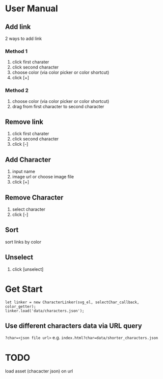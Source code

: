 # User Manual
## Add link
2 ways to add link
### Method 1
1. click first charater
1. click second character
1. choose color (via color picker or color shortcut)
1. click [+]

### Method 2
1. choose color (via color picker or color shortcut)
1. drag from first character to second character

## Remove link
1. click first charater
1. click second character
1. click [-]

## Add Character
1. input name
1. image url or choose image file
1. click [+]

## Remove Character
1. select character
1. click [-]

## Sort
sort links by color

## Unselect
1. click [unselect]

# Get Start
```
let linker = new CharacterLinker(svg_el, selectChar_callback, color_getter);
linker.load('data/characters.json');
```
## Use different characters data via URL query
`?char=<json file url>`
e.g. `index.html?char=data/shorter_characters.json`

# TODO
load asset (chacacter json) on url
